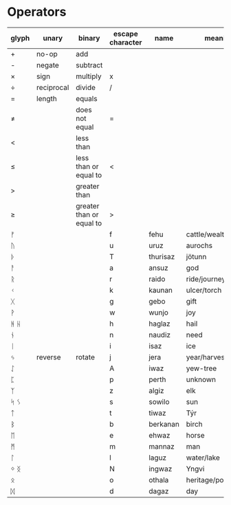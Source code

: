 # Operators

| glyph | unary      | binary                    | escape character | name     | meaning             |
| ----- | ---------- | ------------------------- | ---------------- | -------- | ------------------- |
| +     | no-op      | add                       |                  |          |                     |
| -     | negate     | subtract                  |                  |          |                     |
| ×     | sign       | multiply                  | x                |          |                     |
| ÷     | reciprocal | divide                    | /                |          |                     |
| =     | length     | equals                    |                  |          |                     |
| ≠     |            | does not equal            | =                |          |                     |
| <     |            | less than                 |                  |          |                     |
| ≤     |            | less than or equal to     | <                |          |                     |
| >     |            | greater than              |                  |          |                     |
| ≥     |            | greater than  or equal to | >                |          |                     |
| ᚠ     |            |                           | f                | fehu     | cattle/wealth       |
| ᚢ     |            |                           | u                | uruz     | aurochs             |
| ᚦ     |            |                           | T                | thurisaz | jötunn              |
| ᚨ     |            |                           | a                | ansuz    | god                 |
| ᚱ     |            |                           | r                | raido    | ride/journey        |
| ᚲ     |            |                           | k                | kaunan   | ulcer/torch         |
| ᚷ     |            |                           | g                | gebo     | gift                |
| ᚹ     |            |                           | w                | wunjo    | joy                 |
| ᚻ ᚺ   |            |                           | h                | haglaz   | hail                |
| ᚾ     |            |                           | n                | naudiz   | need                |
| ᛁ     |            |                           | i                | isaz     | ice                 |
| ᛃ     | reverse    | rotate                    | j                | jera     | year/harvest        |
| ᛇ     |            |                           | A                | iwaz     | yew-tree            |
| ᛈ     |            |                           | p                | perth    | unknown             |
| ᛉ     |            |                           | z                | algiz    | elk                 |
| ᛋ ᛊ   |            |                           | s                | sowilo   | sun                 |
| ᛏ     |            |                           | t                | tiwaz    | Týr                 |
| ᛒ     |            |                           | b                | berkanan | birch               |
| ᛖ     |            |                           | e                | ehwaz    | horse               |
| ᛗ     |            |                           | m                | mannaz   | man                 |
| ᛚ     |            |                           | l                | laguz    | water/lake          |
| ᛜ ᛝ   |            |                           | N                | ingwaz   | Yngvi               |
| ᛟ     |            |                           | o                | othala   | heritage/possession |
| ᛞ     |            |                           | d                | dagaz    | day                 |
